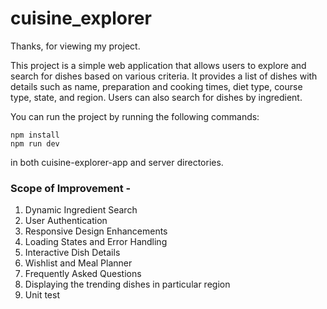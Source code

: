 # cuisine_explorer

Thanks, for viewing my project.

This project is a simple web application that allows users to explore and search for dishes based on various criteria. It provides a list of dishes with details such as name, preparation and cooking times, diet type, course type, state, and region. Users can also search for dishes by ingredient.

You can run the project by running the following commands:
```
npm install
npm run dev
```
in both cuisine-explorer-app and server directories.

### Scope of Improvement -

1. Dynamic Ingredient Search
2. User Authentication
3. Responsive Design Enhancements
4. Loading States and Error Handling
5. Interactive Dish Details
6. Wishlist and Meal Planner
7. Frequently Asked Questions
8. Displaying the trending dishes in particular region
9. Unit test 



